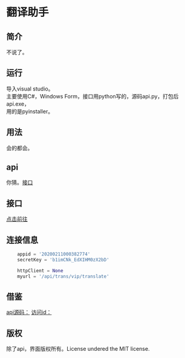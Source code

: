 # 翻译助手

## 简介
不说了。

## 运行<BR>
导入visual studio。<BR>
主要使用C#，Windows Form，接口用python写的，源码api.py，打包后api.exe，<BR>
用的是pyinstaller。<BR>

## 用法
会的都会。

## api
你猜。[接口](#1)

## <span id="1">接口</span>
[点击前往](api.fanyi.baidu.com)

## 连接信息
``` python
	appid = '20200211000382774'
	secretKey = 'b1imCNk_EdXIHM0zX2bD' 

	httpClient = None
	myurl = '/api/trans/vip/translate'
```

## 借鉴
[api源码：](https://blog.csdn.net/weixin_44259720/article/details/104648444)
[访问id：](https://blog.csdn.net/weixin_45738504/article/details/116168839)

## 版权
除了api，界面版权所有。License undered the MIT license. 
